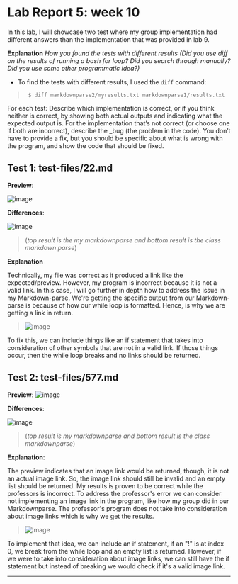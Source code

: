 # Lab Report 5: week 10

In this lab, I will showcase two test where my group implementation had different answers than the implementation that was provided in lab 9.

**Explanation**
*How you found the tests with different results (Did you use diff on the results of running a bash for loop? Did you search through manually? Did you use some other programmatic idea?)*
- To find the tests with different results, I used the `diff` command: 
> ` $ diff markdownparse2/myresults.txt markdownparse1/results.txt`


For each test:
Describe which implementation is correct, or if you think neither is correct, by showing both actual outputs and indicating what the expected output is.
For the implementation that’s not correct (or choose one if both are incorrect), describe the _bug (the problem in the code). You don’t have to provide a fix, but you should be specific about what is wrong with the program, and show the code that should be fixed.


## Test 1: test-files/22.md

**Preview**:

![image](https://user-images.githubusercontent.com/97707886/157983911-f1b515cf-618c-48ee-829c-c40f1819eb63.png)

**Differences**:

![image](https://user-images.githubusercontent.com/97707886/157990540-201f2dd6-9e45-479f-8fce-23004eeff759.png)
> (*top result is the my markdownparse and bottom result is the class markdown parse*)

**Explanation**

Technically, my file was correct as it produced a link like the expected/preview. However, my program is incorrect because it is not a valid link. In this case, I will go further in depth how to address the issue in my Markdown-parse. We're getting the specific output from our Markdown-parse is because of how our while loop is formatted. Hence, is why we are getting a link in return. 
> ![image](https://user-images.githubusercontent.com/97707886/157987594-461b0796-5896-4491-97cc-d3c5de2f2be0.png)

To fix this, we can include things like an if statement that takes into consideration of other symbols that are not in a valid link. If those things occur, then the while loop breaks and no links should be returned.

## Test 2: test-files/577.md

**Preview**:
![image](https://user-images.githubusercontent.com/97707886/157989627-e2bddc37-7794-49f7-a9bb-1a513960f228.png)

**Differences**:

![image](https://user-images.githubusercontent.com/97707886/157989350-7bb827db-fa7b-4087-ac89-74ae3ca8b03e.png)
> (*top result is my markdownparse and bottom result is the class markdownparse*)

**Explanation**:

The preview indicates that an image link would be returned, though, it is not an actual image link. So, the image link should still be invalid and an empty list 
should be returned. My results is proven to be correct while the professors is incorrect. To address the professor's error we can consider not implementing an image link in the program, like how my group did in our Markdownparse. The professor's program does not take into consideration about image links which is why we get the results.

> ![image](https://user-images.githubusercontent.com/97707886/157993580-5edd0be2-1c5a-4107-b5a8-aa326652c7d7.png)

To implement that idea, we can include an if statement, if an "!" is at index 0, we break from the while loop and an empty list is returned. However, if we were to take into consideration about image links, we can still have the if statement but instead of breaking we would check if it's a valid image link. 


________


